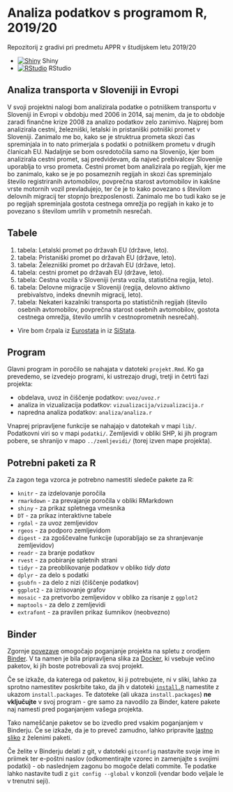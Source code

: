 # Analiza podatkov s programom R, 2019/20

Repozitorij z gradivi pri predmetu APPR v študijskem letu 2019/20

* [![Shiny](http://mybinder.org/badge.svg)](http://mybinder.org/v2/gh/jaanos/APPR-2019-20/master?urlpath=shiny/APPR-2019-20/projekt.Rmd) Shiny
* [![RStudio](http://mybinder.org/badge.svg)](http://mybinder.org/v2/gh/jaanos/APPR-2019-20/master?urlpath=rstudio) RStudio

## Analiza transporta v Sloveniji in Evropi

V svoji projektni nalogi bom analizirala podatke o potniškem transportu v Sloveniji in Evropi v obdobju med 2006 in 2014, saj menim, da je to obdobje zaradi finančne krize 2008 za analizo podatkov zelo zanimivo. Najprej bom analizirala cestni, železniški, letalski in pristaniški potniški promet v Sloveniji. Zanimalo me bo, kako se je struktrua prometa skozi čas spreminjala in to nato primerjala s podatki o potniškem prometu v drugih članicah EU. Nadaljnje se bom osredotočila samo na Slovenijo, kjer bom analizirala cestni promet, saj predvidevam, da največ prebivalcev Slovenije uporablja to vrso prometa. Cestni promet bom analizirala po regijah, kjer me bo zanimalo, kako se je po posameznih regijah in skozi čas spreminjalo število registriranih avtomobilov, povprečna starost avtomobilov in kakšne vrste motornih vozil prevladujejo, ter če je to kako povezano s številom delovnih migracij ter stopnjo brezposlenosti. Zanimalo me bo tudi kako se je po regijah spreminjala gostota cestnega omrežja po regijah in kako je to povezano s številom umrlih v prometnih nesrečah. 

## Tabele

1. tabela: Letalski promet po državah EU (države, leto).
2. tabela: Pristaniški promet po državah EU (države, leto).
3. tabela: Železniški promet po državah EU (države, leto).
4. tabela: cestni promet po državah EU (države, leto).
5. tabela: Cestna vozila v Sloveniji (vrsta vozila, statistična regija, leto).
6. tabela: Delovne migracije v Sloveniji (regija, delovno aktivno prebivalstvo, indeks dnevnih migracij, leto).
7. tabela: Nekateri kazalniki transporta po statističnih regijah (število osebnih avtomobilov, povprečna starost osebnih avtomobilov, gostota cestnega omrežja, število umrlih v cestnoprometnih nesrečah).

* Vire bom črpala iz [Eurostata](https://ec.europa.eu/eurostat) in iz [SiStata](https://pxweb.stat.si/SiStat/sl).


## Program

Glavni program in poročilo se nahajata v datoteki `projekt.Rmd`.
Ko ga prevedemo, se izvedejo programi, ki ustrezajo drugi, tretji in četrti fazi projekta:

* obdelava, uvoz in čiščenje podatkov: `uvoz/uvoz.r`
* analiza in vizualizacija podatkov: `vizualizacija/vizualizacija.r`
* napredna analiza podatkov: `analiza/analiza.r`

Vnaprej pripravljene funkcije se nahajajo v datotekah v mapi `lib/`.
Podatkovni viri so v mapi `podatki/`.
Zemljevidi v obliki SHP, ki jih program pobere,
se shranijo v mapo `../zemljevidi/` (torej izven mape projekta).

## Potrebni paketi za R

Za zagon tega vzorca je potrebno namestiti sledeče pakete za R:

* `knitr` - za izdelovanje poročila
* `rmarkdown` - za prevajanje poročila v obliki RMarkdown
* `shiny` - za prikaz spletnega vmesnika
* `DT` - za prikaz interaktivne tabele
* `rgdal` - za uvoz zemljevidov
* `rgeos` - za podporo zemljevidom
* `digest` - za zgoščevalne funkcije (uporabljajo se za shranjevanje zemljevidov)
* `readr` - za branje podatkov
* `rvest` - za pobiranje spletnih strani
* `tidyr` - za preoblikovanje podatkov v obliko *tidy data*
* `dplyr` - za delo s podatki
* `gsubfn` - za delo z nizi (čiščenje podatkov)
* `ggplot2` - za izrisovanje grafov
* `mosaic` - za pretvorbo zemljevidov v obliko za risanje z `ggplot2`
* `maptools` - za delo z zemljevidi
* `extrafont` - za pravilen prikaz šumnikov (neobvezno)

## Binder

Zgornje [povezave](#analiza-podatkov-s-programom-r-201819)
omogočajo poganjanje projekta na spletu z orodjem [Binder](https://mybinder.org/).
V ta namen je bila pripravljena slika za [Docker](https://www.docker.com/),
ki vsebuje večino paketov, ki jih boste potrebovali za svoj projekt.

Če se izkaže, da katerega od paketov, ki ji potrebujete, ni v sliki,
lahko za sprotno namestitev poskrbite tako,
da jih v datoteki [`install.R`](install.R) namestite z ukazom `install.packages`.
Te datoteke (ali ukaza `install.packages`) **ne vključujte** v svoj program -
gre samo za navodilo za Binder, katere pakete naj namesti pred poganjanjem vašega projekta.

Tako nameščanje paketov se bo izvedlo pred vsakim poganjanjem v Binderju.
Če se izkaže, da je to preveč zamudno,
lahko pripravite [lastno sliko](https://github.com/jaanos/APPR-docker) z želenimi paketi.

Če želite v Binderju delati z git,
v datoteki `gitconfig` nastavite svoje ime in priimek ter e-poštni naslov
(odkomentirajte vzorec in zamenjajte s svojimi podatki) -
ob naslednjem zagonu bo mogoče delati commite.
Te podatke lahko nastavite tudi z `git config --global` v konzoli
(vendar bodo veljale le v trenutni seji).
